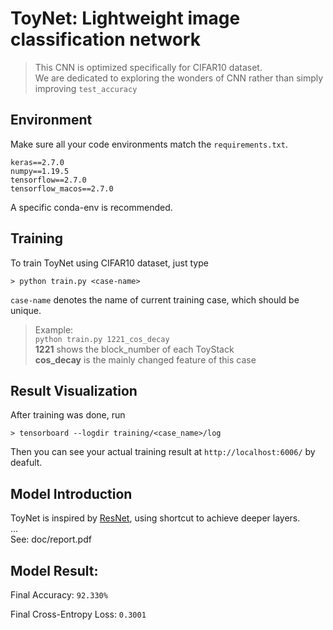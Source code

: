 # ToyNet: Lightweight image classification network

> This CNN is optimized specifically for CIFAR10 dataset.\
> We are dedicated to exploring the wonders of CNN rather than simply improving `test_accuracy`

## Environment
Make sure all your code environments match the `requirements.txt`.
```
keras==2.7.0
numpy==1.19.5
tensorflow==2.7.0
tensorflow_macos==2.7.0
```
A specific conda-env is recommended.

## Training
To train ToyNet using CIFAR10 dataset, just type
```shell
> python train.py <case-name>
```
`case-name` denotes the name of current training case, which should be unique.
> Example:\
> `python train.py 1221_cos_decay`\
> **1221** shows the block_number of each ToyStack\
> **cos_decay** is the mainly changed feature of this case

## Result Visualization
After training was done, run
```shell
> tensorboard --logdir training/<case_name>/log
```
Then you can see your actual training result at `http://localhost:6006/` by deafult.

## Model Introduction
ToyNet is inspired by [ResNet](https://arxiv.org/abs/1512.03385), using shortcut to achieve deeper layers.\
...\
See: doc/report.pdf

## Model Result:

Final Accuracy: `92.330%`

Final Cross-Entropy Loss: `0.3001`

